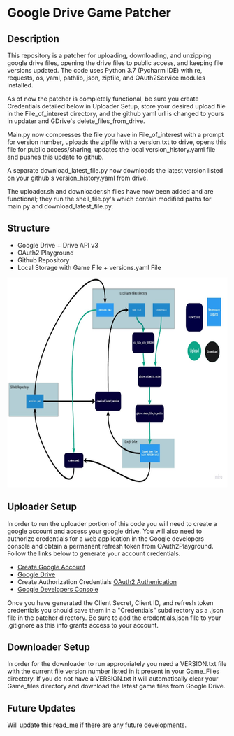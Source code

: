 # Google Drive Game Patcher

## Description
This repository is a patcher for uploading, downloading, and unzipping google drive files, opening the drive files to public access, 
and keeping file versions updated. The code uses Python 3.7 (Pycharm IDE) with re, requests, os, yaml, pathlib, json, zipfile, and OAuth2Service modules installed.

As of now the patcher is completely functional, be sure you create Credentials detailed below in Uploader Setup, store your desired upload file in the File_of_interest directory, 
and the github yaml url is changed to yours in updater and GDrive's delete_files_from_drive.

Main.py now compresses the file you have in File_of_interest with a prompt for version number, uploads the zipfile with a version.txt to drive,
opens this file for public access/sharing, updates the local version_history.yaml file and pushes this update to github.

A separate download_latest_file.py now downloads the latest version listed on your github's version_history.yaml from drive.

The uploader.sh and downloader.sh files have now been added and are functional; they run the shell_file.py's which contain modified paths for main.py and download_latest_file.py.

## Structure
- Google Drive + Drive API v3
- OAuth2 Playground
- Github Repository
- Local Storage with Game File + versions.yaml File

<p align="center">
    <img width="811" height="480" src="Documentation/Patcher_Structure.jpg">
</p>


## Uploader Setup
In order to run the uploader portion of this code you will need to create a google account and access your google drive. 
You will also need to authorize credentials for a web application in the Google developers console and obtain a permanent refresh token from OAuth2Playground. 
Follow the links below to generate your account credentials.
 
- [Create Google Account](https://accounts.google.com/signup/v2/webcreateaccount?hl=en&flowName=GlifWebSignIn&flowEntry=SignUp)
- [Google Drive](https://drive.google.com/)
- Create Authorization Credentials [OAuth2 Authenication](https://developers.google.com/adwords/api/docs/guides/authentication)
- [Google Developers Console](https://console.developers.google.com/)

Once you have generated the Client Secret, Client ID, and refresh token credentials you should save them in a "Credentials" subdirectory as a .json file in the patcher directory. 
Be sure to add the credentials.json file to your .gitignore as this info grants access to your account.





## Downloader Setup
In order for the downloader to run appropriately you need a VERSION.txt file with the current file version number listed in it present in your Game_Files directory.
If you do not have a VERSION.txt it will automatically clear your Game_files directory and download the latest game files from Google Drive.

## Future Updates
Will update this read_me if there are any future developments.
